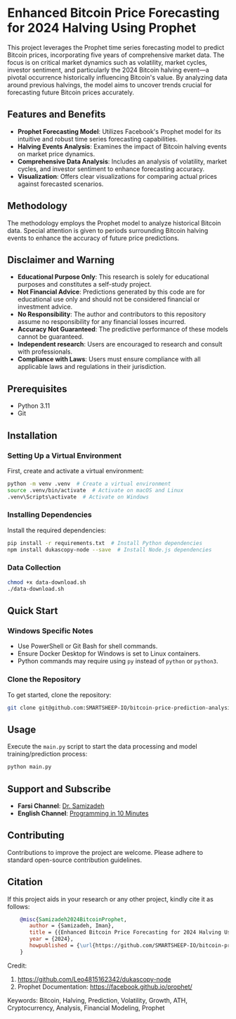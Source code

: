 # Enhanced Bitcoin Price Forecasting for 2024 Halving Using Prophet

This project leverages the Prophet time series forecasting model to predict Bitcoin prices, incorporating five years of comprehensive market data. The focus is on critical market dynamics such as volatility, market cycles, investor sentiment, and particularly the 2024 Bitcoin halving event—a pivotal occurrence historically influencing Bitcoin's value. By analyzing data around previous halvings, the model aims to uncover trends crucial for forecasting future Bitcoin prices accurately.

## Features and Benefits
- **Prophet Forecasting Model**: Utilizes Facebook's Prophet model for its intuitive and robust time series forecasting capabilities.
- **Halving Events Analysis**: Examines the impact of Bitcoin halving events on market price dynamics.
- **Comprehensive Data Analysis**: Includes an analysis of volatility, market cycles, and investor sentiment to enhance forecasting accuracy.
- **Visualization**: Offers clear visualizations for comparing actual prices against forecasted scenarios.

## Methodology
The methodology employs the Prophet model to analyze historical Bitcoin data. Special attention is given to periods surrounding Bitcoin halving events to enhance the accuracy of future price predictions.

## Disclaimer and Warning
- **Educational Purpose Only**: This research is solely for educational purposes and constitutes a self-study project.
- **Not Financial Advice**: Predictions generated by this code are for educational use only and should not be considered financial or investment advice.
- **No Responsibility**: The author and contributors to this repository assume no responsibility for any financial losses incurred.
- **Accuracy Not Guaranteed**: The predictive performance of these models cannot be guaranteed.
- **Independent research**: Users are encouraged to research and consult with professionals.
- **Compliance with Laws**: Users must ensure compliance with all applicable laws and regulations in their jurisdiction.

## Prerequisites
- Python 3.11
- Git

## Installation

### Setting Up a Virtual Environment
First, create and activate a virtual environment:

```bash
python -m venv .venv  # Create a virtual environment
source .venv/bin/activate  # Activate on macOS and Linux
.venv\Scripts\activate  # Activate on Windows
```

### Installing Dependencies
Install the required dependencies:

```bash
pip install -r requirements.txt  # Install Python dependencies
npm install dukascopy-node --save  # Install Node.js dependencies
```

### Data Collection

```bash
chmod +x data-download.sh
./data-download.sh
```

## Quick Start
### Windows Specific Notes
- Use PowerShell or Git Bash for shell commands.
- Ensure Docker Desktop for Windows is set to Linux containers.
- Python commands may require using `py` instead of `python` or `python3`.

### Clone the Repository
To get started, clone the repository:

```bash
git clone git@github.com:SMARTSHEEP-IO/bitcoin-price-prediction-analysis-simulating-growth-near-ath-halving.git
```

## Usage
Execute the `main.py` script to start the data processing and model training/prediction process:

```bash
python main.py
```

## Support and Subscribe
- **Farsi Channel**: [Dr.  Samizadeh](https://www.youtube.com/channel/DrSamizadeh)
- **English Channel**: [Programming in 10 Minutes](https://www.youtube.com/channel/ProgrammingIn10Minutes)

## Contributing
Contributions to improve the project are welcome. Please adhere to standard open-source contribution guidelines.

## Citation
If this project aids in your research or any other project, kindly cite it as follows:

```bibtex
    @misc{Samizadeh2024BitcoinProphet,
       author = {Samizadeh, Iman},
       title = {{Enhanced Bitcoin Price Forecasting for 2024 Halving Using Prophet}},
       year = {2024},
       howpublished = {\url{https://github.com/SMARTSHEEP-IO/bitcoin-price-forecasting-using-prophet}}
    }
```

Credit:
1. https://github.com/Leo4815162342/dukascopy-node
2. Prophet Documentation: https://facebook.github.io/prophet/

Keywords: Bitcoin, Halving, Prediction, Volatility, Growth, ATH, Cryptocurrency, Analysis, Financial Modeling, Prophet
